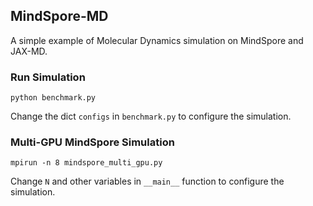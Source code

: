 ## MindSpore-MD

A simple example of Molecular Dynamics simulation on MindSpore and JAX-MD.

### Run Simulation

```shell script
python benchmark.py
```

Change the dict `configs` in `benchmark.py` to configure the simulation.

### Multi-GPU MindSpore Simulation

```shell script
mpirun -n 8 mindspore_multi_gpu.py
```

Change `N` and other variables in `__main__` function to configure the simulation.